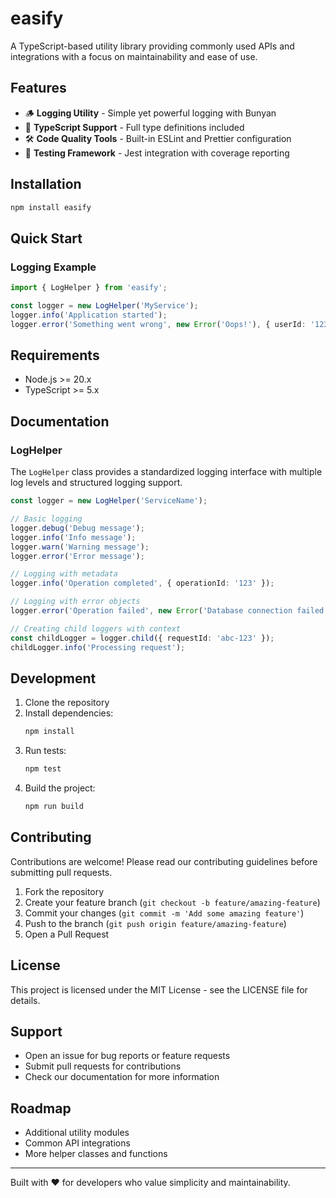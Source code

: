 # easify

A TypeScript-based utility library providing commonly used APIs and integrations with a focus on maintainability and ease of use.

## Features

- 🪵 **Logging Utility** - Simple yet powerful logging with Bunyan
- 📝 **TypeScript Support** - Full type definitions included
- 🛠️ **Code Quality Tools** - Built-in ESLint and Prettier configuration
- 🧪 **Testing Framework** - Jest integration with coverage reporting

## Installation

```bash
npm install easify
```

## Quick Start

### Logging Example
```typescript
import { LogHelper } from 'easify';

const logger = new LogHelper('MyService');
logger.info('Application started');
logger.error('Something went wrong', new Error('Oops!'), { userId: '123' });
```

## Requirements

- Node.js >= 20.x
- TypeScript >= 5.x

## Documentation

### LogHelper

The `LogHelper` class provides a standardized logging interface with multiple log levels and structured logging support.

```typescript
const logger = new LogHelper('ServiceName');

// Basic logging
logger.debug('Debug message');
logger.info('Info message');
logger.warn('Warning message');
logger.error('Error message');

// Logging with metadata
logger.info('Operation completed', { operationId: '123' });

// Logging with error objects
logger.error('Operation failed', new Error('Database connection failed'), { operationId: '123' });

// Creating child loggers with context
const childLogger = logger.child({ requestId: 'abc-123' });
childLogger.info('Processing request');
```

## Development

1. Clone the repository
2. Install dependencies:
   ```bash
   npm install
   ```
3. Run tests:
   ```bash
   npm test
   ```
4. Build the project:
   ```bash
   npm run build
   ```

## Contributing

Contributions are welcome! Please read our contributing guidelines before submitting pull requests.

1. Fork the repository
2. Create your feature branch (`git checkout -b feature/amazing-feature`)
3. Commit your changes (`git commit -m 'Add some amazing feature'`)
4. Push to the branch (`git push origin feature/amazing-feature`)
5. Open a Pull Request

## License

This project is licensed under the MIT License - see the LICENSE file for details.

## Support

- Open an issue for bug reports or feature requests
- Submit pull requests for contributions
- Check our documentation for more information

## Roadmap

- Additional utility modules
- Common API integrations
- More helper classes and functions

---

Built with ❤️ for developers who value simplicity and maintainability.